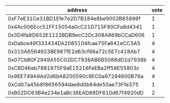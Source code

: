 address|vote|timestamp|signature
---|---|---|---
0xF7eE31Ce31BD1Efe7e2D7B184e8be9002B85899f|1|1603796692|0xdf8393f50bad72082a837d6dacd911050d6f0ec4b89fc68d0fce0c7714078d0d2b18ef2a2eca5f79102cf92857d8d65a454516a2d9e0ed0ec4bf069f53f31f491b
0x4Ac006Ecc51FF15054a0cC21D715F80CFa8d4341|1|1603797163|0xca9416eb84a82759333fe93939351c0cd20f0049a62241d673a98ad9a02902b1475e7d347055008abb892cb799bbef305cbe4bf2128dc5fb04e9de53c9459a8c1b
0x3D4fa8D652E1123BDB9ecC2Dc308A869bCCaD606|1|1603798145|0x568671db28ceeb499b44b9b78eb4479322a3cc29f9a159ab8da121f1faaf12c4285b00d189b33ef9a5038c8d325dbcf9c74312651e20c158557b5c0b02c99f271c
0xDabce49f333434DA2085104fcae75Fa641eCC3A5|4|1603800431|0x85bbeff665be118d520a9e2297ec1cc6771d040b5178683eb58c5781c9b10b02109d350cb343cc20eee14829de2c1049c0adec1d13cd2f64419d640dcf6db2d61c
0x310A6564923BE987fE2d63cf86a72c5E7c418Ab7|4|1603801069|0x870478ea5e30c1cfca0e99d159a664ae288af044e3388c6b8a8c092fe5d5c4aa5c9ad7def13310f3dcb034eb71e01928438210a21419569d1a11f3bdc3e9376d1c
0x07CbB0F2949A55C02DC7936AB6B5088dD2d7938b|4|1603804290|0xd1022a5286ce808b72bc27453dd64ff898eb748068085cdc77deedeedfefbe906fe7851595090a1756833bb54608a60495cf2c7301ed3046fbb2f0aafe201bea1b
0xC8D46eb7881975F9aE15216FeEBa2ff58E55803c|4|1603811718|0x2a4bf82189ce339f8ac6b9d03a7ed0d3e1cf56ebe16035b5e5462a12f07de0ef35c95e780128bae9ea418bb7eef4e5a23a1b4e6749747ac9f041a802810c1d301c
0x9EE749A9Ad2d6bA8200590c9EC0a97284600B76a|4|1603813445|0xa2a884c43240f5a19676d91aabba745caa24736e6c4b22d7b6ac1ea1331e03ea726a95d4d6c312ecdd122a37de7b37caa60dcd0a8d40a04759706839ee4f13721b
0xCd07a45b8f8656594dae6d0b64de50ae73Ffe375|1|1603815658|0x1afb89507d426245a8eea42595575416a11f9a363a7a01b80b601f1d6ac5cd5c2fe50b3ad32be3915b5a283841f664c3b4f8248a6aba60325fe4e65269fac4411b
0xB02DC63B4e234e1aBc36EAD88DF610d67f4920dD|2|1603816403|0x937e0b072d53d2f6c497aa29964a807d967363ed822d85dc2a2cd628b4c03be774ef8d796c5d57d42d3973a00b720f8ed47ee8030f897c99b207840cb3b0dcda1c